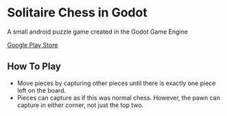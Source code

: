 # Solitaire Chess in Godot
A small android puzzle game created in the Godot Game Engine

[Google Play Store](https://play.google.com/store/apps/details?id=org.ramstudios.solitairechess)

## How To Play
- Move pieces by capturing other pieces until there is exactly one piece left on the board.
- Pieces can capture as if this was normal chess. However, the pawn can capture in either corner, not just the top two.

